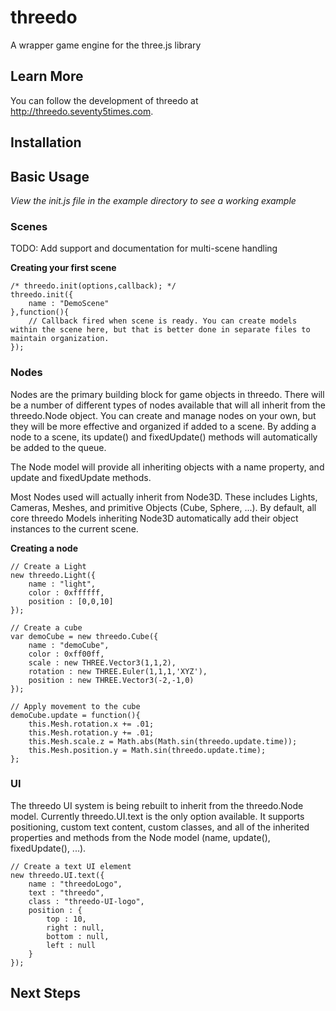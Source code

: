 # threedo
A wrapper game engine for the three.js library

## Learn More
You can follow the development of threedo at http://threedo.seventy5times.com.

## Installation

## Basic Usage
*View the init.js file in the example directory to see a working example*

### Scenes
TODO: Add support and documentation for multi-scene handling

**Creating your first scene**
```
/* threedo.init(options,callback); */
threedo.init({
	name : "DemoScene"
},function(){
	// Callback fired when scene is ready. You can create models within the scene here, but that is better done in separate files to maintain organization.
});
```

### Nodes
Nodes are the primary building block for game objects in threedo. There will be a number of different types of nodes available that will all inherit from the threedo.Node object. You can create and manage nodes on your own, but they will be more effective and organized if added to a scene. By adding a node to a scene, its update() and fixedUpdate() methods will automatically be added to the queue.

The Node model will provide all inheriting objects with a name property, and update and fixedUpdate methods.

Most Nodes used will actually inherit from Node3D. These includes Lights, Cameras, Meshes, and primitive Objects (Cube, Sphere, ...). By default, all core threedo Models inheriting Node3D automatically add their object instances to the current scene.

**Creating a node**

```
// Create a Light
new threedo.Light({
	name : "light",
	color : 0xffffff,
	position : [0,0,10]
});

// Create a cube
var demoCube = new threedo.Cube({
	name : "demoCube",
	color : 0xff00ff,
	scale : new THREE.Vector3(1,1,2),
	rotation : new THREE.Euler(1,1,1,'XYZ'),
	position : new THREE.Vector3(-2,-1,0)
});

// Apply movement to the cube
demoCube.update = function(){
	this.Mesh.rotation.x += .01;
	this.Mesh.rotation.y += .01;
	this.Mesh.scale.z = Math.abs(Math.sin(threedo.update.time));
	this.Mesh.position.y = Math.sin(threedo.update.time);
};
```

### UI
The threedo UI system is being rebuilt to inherit from the threedo.Node model. Currently threedo.UI.text is the only option available. It supports positioning, custom text content, custom classes, and all of the inherited properties and methods from the Node model (name, update(), fixedUpdate(), ...).

```
// Create a text UI element
new threedo.UI.text({
	name : "threedoLogo",
	text : "threedo",
	class : "threedo-UI-logo",
	position : {
		top : 10,
		right : null,
		bottom : null,
		left : null
	}
});
```

## Next Steps
